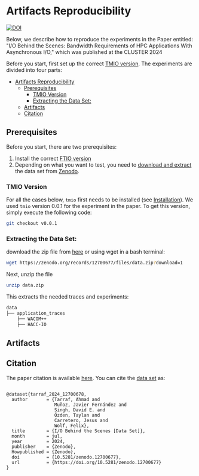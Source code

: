 # Artifacts Reproducibility

[![DOI](https://zenodo.org/badge/DOI/10.5281/zenodo.10670270.svg)](https://doi.org/10.5281/zenodo.12700677)


Below, we describe how to reproduce the experiments in the Paper entitled:
"I/O Behind the Scenes: Bandwidth Requirements of HPC Applications With Asynchronous I/O," which was published at the CLUSTER 2024

Before you start, first set up the correct [TMIO version](#ftio-version).
The experiments are divided into four parts:

- [Artifacts Reproducibility](#artifacts-reproducibility)
	- [Prerequisites](#prerequisites)
		- [TMIO Version](#tmio-version)
		- [Extracting the Data Set:](#extracting-the-data-set)
	- [Artifacts](#artifacts)
	- [Citation](#citation)

## Prerequisites 
Before you start, there are two prerequisites:
1. Install the correct [FTIO version](#ftio-version) 
2. Depending on what you want to test, you need to [download and extract](#extracting-the-data-set) the data set from [Zenodo](https://doi.org/10.5281/zenodo.12700677).

### TMIO Version

For all the cases below, `tmio` first needs to be installed (see [Installation](https://github.com/tuda-parallel/TMIO?tab=readme-ov-file#installation)). We used `tmio` version 0.0.1 for the experiment in the paper. To get this version, simply execute the following code:
```sh
git checkout v0.0.1 
```

### Extracting the Data Set:
download the zip file from [here](https://doi.org/10.5281/zenodo.12700677) or using wget in a bash terminal:
```sh
wget https://zenodo.org/records/12700677/files/data.zip?download=1
```
Next, unzip the file
```sh
unzip data.zip
```
This extracts the needed traces and experiments:

```sh
data
├── application_traces
    ├── WACOM++
    ├── HACC-IO

```

## Artifacts


## Citation
The paper citation is available [here](/README.md#citation). You can cite the [data set](https://doi.org/10.5281/zenodo.12700677) as:
```
 
@dataset{tarraf_2024_12700678,
  author       = {Tarraf, Ahmad and
                  Muñoz, Javier Fernández and
                  Singh, David E. and
                  Özden, Taylan and
                  Carretero, Jesus and
                  Wolf, Felix},
  title        = {I/O Behind the Scenes [Data Set]},
  month        = jul,
  year         = 2024,
  publisher    = {Zenodo},
  Howpublished = {Zenodo},
  doi          = {10.5281/zenodo.12700677},
  url          = {https://doi.org/10.5281/zenodo.12700677}
}
```

